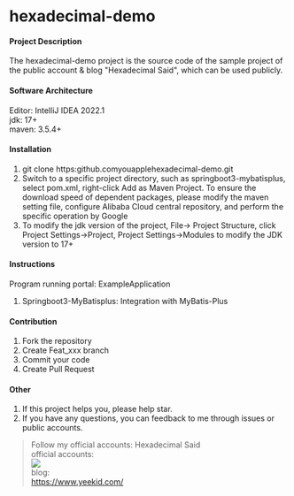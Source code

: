 # hexadecimal-demo

#### Project Description

The hexadecimal-demo project is the source code of the sample project of the public account & blog "Hexadecimal Said", which can be used publicly.

#### Software Architecture

Editor: IntelliJ IDEA 2022.1  
jdk: 17+  
maven: 3.5.4+  

#### Installation

1. git clone https:github.comyouapplehexadecimal-demo.git 
2. Switch to a specific project directory, such as springboot3-mybatisplus, select pom.xml, right-click Add as Maven Project. To ensure the download speed of dependent packages, please modify the maven setting file, configure Alibaba Cloud central repository, and perform the specific operation by Google 
3. To modify the jdk version of the project, File-> Project Structure, click Project Settings->Project, Project Settings->Modules to modify the JDK version to 17+

#### Instructions

Program running portal: ExampleApplication 
1. Springboot3-MyBatisplus: Integration with MyBatis-Plus

#### Contribution

1.  Fork the repository
2.  Create Feat_xxx branch
3.  Commit your code
4.  Create Pull Request


#### Other

1. If this project helps you, please help star. 
2. If you have any questions, you can feedback to me through issues or public accounts.

> Follow my official accounts: Hexadecimal Said  
official accounts:  
![](D:\yjp\logo\qrcode_hexadecimal.jpg)  
blog:  
https://www.yeekid.com/